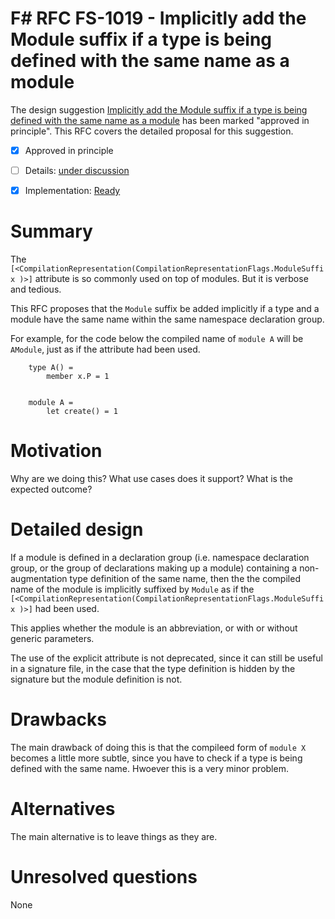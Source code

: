 # F# RFC FS-1019 - Implicitly add the Module suffix if a type is being defined with the same name as a module

The design suggestion [Implicitly add the Module suffix if a type is being defined with the same name as a module](https://fslang.uservoice.com/forums/245727-f-language/suggestions/14533251-shorten-compilationrepresentation-compilationrep) has been marked "approved in principle".
This RFC covers the detailed proposal for this suggestion.

* [x] Approved in principle
* [ ] Details: [under discussion](https://github.com/fsharp/FSharpLangDesign/issues/FILL-ME-IN)
* [x] Implementation: [Ready](https://github.com/Microsoft/visualfsharp/pull/1319)


# Summary
[summary]: #summary

The ``[<CompilationRepresentation(CompilationRepresentationFlags.ModuleSuffix )>]`` attribute is so commonly used on top of modules. But it is verbose and tedious. 

This RFC proposes that the ``Module`` suffix be added implicitly if a type and a module have the same name within the same namespace declaration group.

For example, for the code below the compiled name of ``module A`` will be ``AModule``, just as if the attribute had been used.

```
    type A() = 
        member x.P = 1


    module A =
        let create() = 1
```


# Motivation
[motivation]: #motivation

Why are we doing this? What use cases does it support? What is the expected outcome?

# Detailed design
[design]: #detailed-design

If a module is defined in a declaration group (i.e. namespace declaration group, or the group of declarations making up a module) containing a non-augmentation type definition of the same name, then the the compiled name of the module is implicitly suffixed by ``Module`` as if the  ``[<CompilationRepresentation(CompilationRepresentationFlags.ModuleSuffix )>]`` had been used.

This applies whether the module is an abbreviation,  or with or  without generic parameters.

The use of the explicit attribute is not deprecated, since it can still be useful in a signature file, in the case that the type definition is hidden by the signature but the module definition is not.


# Drawbacks
[drawbacks]: #drawbacks

The main drawback of doing this is that the compileed form of ``module X`` becomes a little more subtle, since you have to check if a type is being defined with the same name.  Hwoever this is a very minor problem.

# Alternatives
[alternatives]: #alternatives

The main alternative is to leave things as they are.

# Unresolved questions
[unresolved]: #unresolved-questions

None
